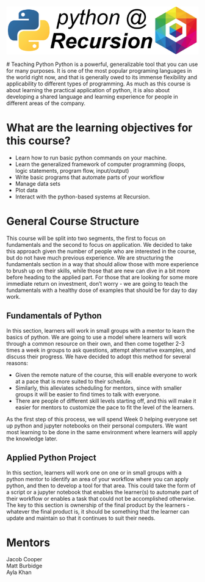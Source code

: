 ![what a logo!](image_assets/logo.png)

<p align="center">
  <image_assets/logo.png />
</p>
# Teaching Python
Python is a powerful, generalizable tool that you can use for many purposes. It is one of the most popular programing languages in the world right now, and that is generally owed to its immense flexibility and applicability to different types of programming. As much as this course is about learning the practical application of python, it is also about developing a shared language and learning experience for people in different areas of the company. 

# What are the learning objectives for this course?
- Learn how to run basic python commands on your machine.
- Learn the generalized framework of computer programming (loops, logic statements, program flow, input/output)
- Write basic programs that automate parts of your workflow
- Manage data sets
- Plot data 
- Interact with the python-based systems at Recursion.

# General Course Structure
This course will be split into two segments, the first to focus on fundamentals and the second to focus on application. We decided to take this approach given the number of people who are interested in the course, but do not have much previous experience. We are structuring the fundamentals section in a way that should allow those with more experience to brush up on their skills, while those that are new can dive in a bit more before heading to the applied part. For those that are looking for some more immediate return on investment, don’t worry - we are going to teach the fundamentals with a healthy dose of examples that should be for day to day work.

## Fundamentals of Python
In this section, learners will work in small groups with a mentor to learn the basics of python. We are going to use a model where learners will work through a common resource on their own, and then come together 2-3 times a week in groups to ask questions, attempt alternative examples, and discuss their progress. We have decided to adopt this method for several reasons:  
- Given the remote nature of the course, this will enable everyone to work at a pace that is more suited to their schedule.
- Similarly, this alleviates scheduling for mentors, since with smaller groups it will be easier to find times to talk with everyone.
- There are people of different skill levels starting off, and this will make it easier for mentors to customize the pace to fit the level of the learners.  
  
As the first step of this process, we will spend Week 0 helping everyone set up python and jupyter notebooks on their personal computers. We want most learning to be done in the same environment where learners will apply the knowledge later.

## Applied Python Project
In this section, learners will work one on one or in small groups with a python mentor to identify an area of your workflow where you can apply python, and then to develop a tool for that area. This could take the form of a script or a jupyter notebook that enables the learner(s) to automate part of their workflow or enables a task that could not be accomplished otherwise. The key to this section is ownership of the final product by the learners - whatever the final product is, it should be something that the learner can update and maintain so that it continues to suit their needs.

# Mentors
Jacob Cooper  
Matt Burbidge  
Ayla Khan  

